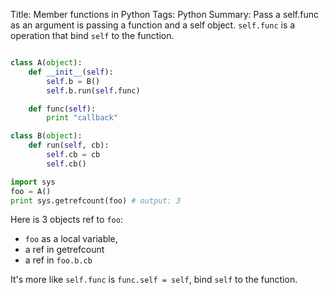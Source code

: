 Title: Member functions in Python
Tags: Python
Summary: Pass a self.func as an argument is passing a function and a self object.
`self.func` is a operation that bind `self` to the function.
```Python

class A(object):
    def __init__(self):
        self.b = B()
        self.b.run(self.func)

    def func(self):
        print "callback"

class B(object):
    def run(self, cb):
        self.cb = cb
        self.cb()

import sys
foo = A()
print sys.getrefcount(foo) # output: 3
```
Here is 3 objects ref to `foo`: 
- `foo` as a local variable, 
- a ref in getrefcount
- a ref in `foo.b.cb`

It's more like `self.func` is `func.self = self`, bind `self` to the function.

